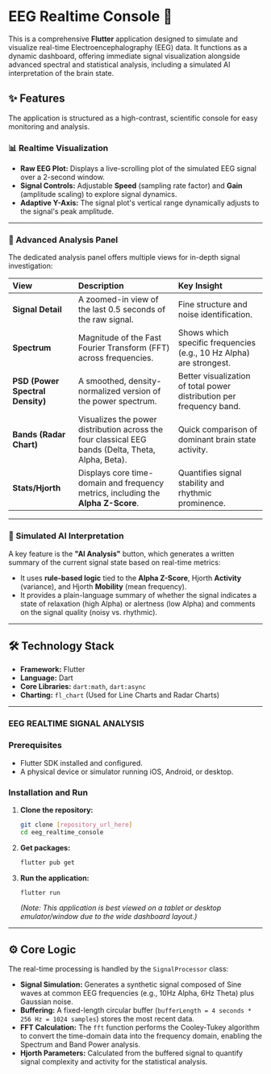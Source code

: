# EEG Realtime Console 🧠

This is a comprehensive **Flutter** application designed to simulate and visualize real-time Electroencephalography (EEG) data. It functions as a dynamic dashboard, offering immediate signal visualization alongside advanced spectral and statistical analysis, including a simulated AI interpretation of the brain state.

## ✨ Features

The application is structured as a high-contrast, scientific console for easy monitoring and analysis.

### 📊 Realtime Visualization
* **Raw EEG Plot:** Displays a live-scrolling plot of the simulated EEG signal over a 2-second window.
* **Signal Controls:** Adjustable **Speed** (sampling rate factor) and **Gain** (amplitude scaling) to explore signal dynamics.
* **Adaptive Y-Axis:** The signal plot's vertical range dynamically adjusts to the signal's peak amplitude.

---

### 🔬 Advanced Analysis Panel
The dedicated analysis panel offers multiple views for in-depth signal investigation:

| View | Description | Key Insight |
| :--- | :--- | :--- |
| **Signal Detail** | A zoomed-in view of the last 0.5 seconds of the raw signal. | Fine structure and noise identification. |
| **Spectrum** | Magnitude of the Fast Fourier Transform (FFT) across frequencies. | Shows which specific frequencies (e.g., 10 Hz Alpha) are strongest. |
| **PSD (Power Spectral Density)** | A smoothed, density-normalized version of the power spectrum. | Better visualization of total power distribution per frequency band. |
| **Bands (Radar Chart)** | Visualizes the power distribution across the four classical EEG bands (Delta, Theta, Alpha, Beta). | Quick comparison of dominant brain state activity. |
| **Stats/Hjorth** | Displays core time-domain and frequency metrics, including the **Alpha Z-Score**. | Quantifies signal stability and rhythmic prominence. |

---

### 🤖 Simulated AI Interpretation
A key feature is the **"AI Analysis"** button, which generates a written summary of the current signal state based on real-time metrics:

* It uses **rule-based logic** tied to the **Alpha Z-Score**, Hjorth **Activity** (variance), and Hjorth **Mobility** (mean frequency).
* It provides a plain-language summary of whether the signal indicates a state of relaxation (high Alpha) or alertness (low Alpha) and comments on the signal quality (noisy vs. rhythmic).

---

## 🛠️ Technology Stack

* **Framework:** Flutter
* **Language:** Dart
* **Core Libraries:** `dart:math`, `dart:async`
* **Charting:** `fl_chart` (Used for Line Charts and Radar Charts)

---
### EEG REALTIME SIGNAL ANALYSIS

### Prerequisites

* Flutter SDK installed and configured.
* A physical device or simulator running iOS, Android, or desktop.

### Installation and Run

1.  **Clone the repository:**
    ```bash
    git clone [repository_url_here]
    cd eeg_realtime_console
    ```

2.  **Get packages:**
    ```bash
    flutter pub get
    ```

3.  **Run the application:**
    ```bash
    flutter run
    ```
    *(Note: This application is best viewed on a tablet or desktop emulator/window due to the wide dashboard layout.)*

---

## ⚙️ Core Logic

The real-time processing is handled by the `SignalProcessor` class:

* **Signal Simulation:** Generates a synthetic signal composed of Sine waves at common EEG frequencies (e.g., 10Hz Alpha, 6Hz Theta) plus Gaussian noise.
* **Buffering:** A fixed-length circular buffer (`bufferLength = 4 seconds * 256 Hz = 1024 samples`) stores the most recent data.
* **FFT Calculation:** The `fft` function performs the Cooley-Tukey algorithm to convert the time-domain data into the frequency domain, enabling the Spectrum and Band Power analysis.
* **Hjorth Parameters:** Calculated from the buffered signal to quantify signal complexity and activity for the statistical analysis.
